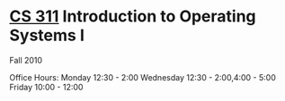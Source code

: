 # [CS 311](http://classes.engr.oregonstate.edu/eecs/fall2010/cs311/) Introduction to Operating Systems I

Fall 2010

Office Hours: 
Monday  12:30 - 2:00
Wednesday 12:30 - 2:00,4:00 - 5:00
Friday  10:00 - 12:00



